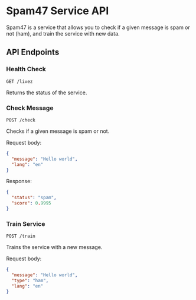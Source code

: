 # Spam47 Service API

Spam47 is a service that allows you to check if a given message is spam or not (ham), and train the service with new data.

## API Endpoints

### Health Check

`GET /livez`

Returns the status of the service.

### Check Message

`POST /check`

Checks if a given message is spam or not.

Request body:

```json
{
  "message": "Hello world",
  "lang": "en"
}
```

Response:

```json
{
  "status": "spam",
  "score": 0.9995
}
```

### Train Service

`POST /train`

Trains the service with a new message.

Request body:

```json
{
  "message": "Hello world",
  "type": "ham",
  "lang": "en"
}
```
